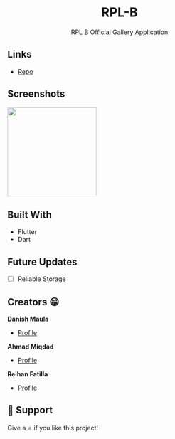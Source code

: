 <h1 align="center">RPL-B</h1>

<p align="center">RPL B Official Gallery Application</p>

## Links

- [Repo](https://github.com/DanishMaula/RPL-B "RPLB-B Repo")

## Screenshots
  <p float="left">

 <img src="https://github.com/DanishMaula/RPL-B/assets/88997085/d1abf8df-051c-44a6-bf78-71df948b247b" width="200" />
  
  </p>

## Built With

- Flutter
- Dart

## Future Updates

- [ ] Reliable Storage

## Creators 😁

**Danish Maula**

- [Profile](https://github.com/DanishMaula "Danish Maula")

**Ahmad Miqdad**

- [Profile](https://github.com/miqdad08 "Ahmad Miqdad")

**Reihan Fatilla**

- [Profile](https://github.com/ReihanFatilla "Reihan Fatilla")

## 🤝 Support

Give a ⭐️ if you like this project!

